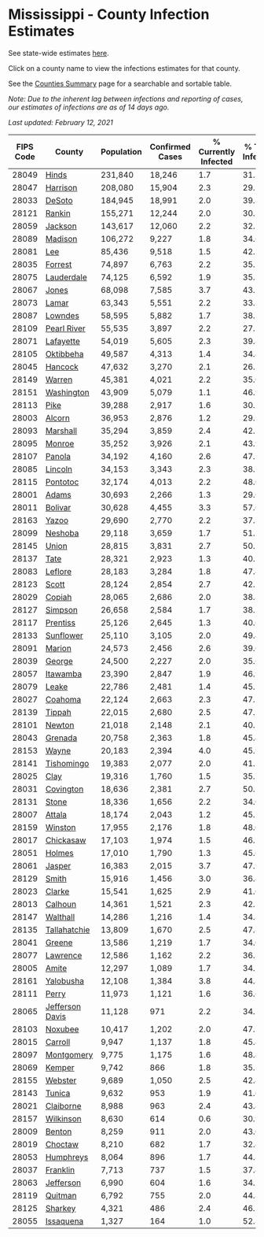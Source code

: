 # Mississippi - County Infection Estimates

See state-wide estimates [here](/infections/us-ms).

Click on a county name to view the infections estimates for that county.

See the [Counties Summary](/infections/summary-counties) page for a searchable and sortable table.

*Note: Due to the inherent lag between infections and reporting of cases, our estimates of infections are as of 14 days ago.*

*Last updated: February 12, 2021*

|   FIPS Code |                             County |   Population |   Confirmed Cases |   % Currently Infected |   % Total Infected |
|-------------|------------------------------------|--------------|-------------------|------------------------|--------------------|
|       28049 |                     [Hinds](hinds) |      231,840 |            18,246 |                    1.7 |               31.3 |
|       28047 |               [Harrison](harrison) |      208,080 |            15,904 |                    2.3 |               29.1 |
|       28033 |                   [DeSoto](desoto) |      184,945 |            18,991 |                    2.0 |               39.8 |
|       28121 |                   [Rankin](rankin) |      155,271 |            12,244 |                    2.0 |               30.3 |
|       28059 |                 [Jackson](jackson) |      143,617 |            12,060 |                    2.2 |               32.2 |
|       28089 |                 [Madison](madison) |      106,272 |             9,227 |                    1.8 |               34.6 |
|       28081 |                         [Lee](lee) |       85,436 |             9,518 |                    1.5 |               42.7 |
|       28035 |                 [Forrest](forrest) |       74,897 |             6,763 |                    2.2 |               35.7 |
|       28075 |           [Lauderdale](lauderdale) |       74,125 |             6,592 |                    1.9 |               35.3 |
|       28067 |                     [Jones](jones) |       68,098 |             7,585 |                    3.7 |               43.1 |
|       28073 |                     [Lamar](lamar) |       63,343 |             5,551 |                    2.2 |               33.8 |
|       28087 |                 [Lowndes](lowndes) |       58,595 |             5,882 |                    1.7 |               38.5 |
|       28109 |         [Pearl River](pearl-river) |       55,535 |             3,897 |                    2.2 |               27.2 |
|       28071 |             [Lafayette](lafayette) |       54,019 |             5,605 |                    2.3 |               39.8 |
|       28105 |             [Oktibbeha](oktibbeha) |       49,587 |             4,313 |                    1.4 |               34.4 |
|       28045 |                 [Hancock](hancock) |       47,632 |             3,270 |                    2.1 |               26.1 |
|       28149 |                   [Warren](warren) |       45,381 |             4,021 |                    2.2 |               35.0 |
|       28151 |           [Washington](washington) |       43,909 |             5,079 |                    1.1 |               46.9 |
|       28113 |                       [Pike](pike) |       39,288 |             2,917 |                    1.6 |               30.2 |
|       28003 |                   [Alcorn](alcorn) |       36,953 |             2,876 |                    1.2 |               29.7 |
|       28093 |               [Marshall](marshall) |       35,294 |             3,859 |                    2.4 |               42.1 |
|       28095 |                   [Monroe](monroe) |       35,252 |             3,926 |                    2.1 |               43.9 |
|       28107 |                   [Panola](panola) |       34,192 |             4,160 |                    2.6 |               47.3 |
|       28085 |                 [Lincoln](lincoln) |       34,153 |             3,343 |                    2.3 |               38.7 |
|       28115 |               [Pontotoc](pontotoc) |       32,174 |             4,013 |                    2.2 |               48.0 |
|       28001 |                     [Adams](adams) |       30,693 |             2,266 |                    1.3 |               29.6 |
|       28011 |                 [Bolivar](bolivar) |       30,628 |             4,455 |                    3.3 |               57.6 |
|       28163 |                     [Yazoo](yazoo) |       29,690 |             2,770 |                    2.2 |               37.3 |
|       28099 |                 [Neshoba](neshoba) |       29,118 |             3,659 |                    1.7 |               51.3 |
|       28145 |                     [Union](union) |       28,815 |             3,831 |                    2.7 |               50.7 |
|       28137 |                       [Tate](tate) |       28,321 |             2,923 |                    1.3 |               40.2 |
|       28083 |                 [Leflore](leflore) |       28,183 |             3,284 |                    1.8 |               47.4 |
|       28123 |                     [Scott](scott) |       28,124 |             2,854 |                    2.7 |               42.2 |
|       28029 |                   [Copiah](copiah) |       28,065 |             2,686 |                    2.0 |               38.8 |
|       28127 |                 [Simpson](simpson) |       26,658 |             2,584 |                    1.7 |               38.7 |
|       28117 |               [Prentiss](prentiss) |       25,126 |             2,645 |                    1.3 |               40.6 |
|       28133 |             [Sunflower](sunflower) |       25,110 |             3,105 |                    2.0 |               49.4 |
|       28091 |                   [Marion](marion) |       24,573 |             2,456 |                    2.6 |               39.0 |
|       28039 |                   [George](george) |       24,500 |             2,227 |                    2.0 |               35.6 |
|       28057 |               [Itawamba](itawamba) |       23,390 |             2,847 |                    1.9 |               46.9 |
|       28079 |                     [Leake](leake) |       22,786 |             2,481 |                    1.4 |               45.5 |
|       28027 |                 [Coahoma](coahoma) |       22,124 |             2,663 |                    2.3 |               47.7 |
|       28139 |                   [Tippah](tippah) |       22,015 |             2,680 |                    2.5 |               47.2 |
|       28101 |                   [Newton](newton) |       21,018 |             2,148 |                    2.1 |               40.5 |
|       28043 |                 [Grenada](grenada) |       20,758 |             2,363 |                    1.8 |               45.4 |
|       28153 |                     [Wayne](wayne) |       20,183 |             2,394 |                    4.0 |               45.9 |
|       28141 |           [Tishomingo](tishomingo) |       19,383 |             2,077 |                    2.0 |               41.1 |
|       28025 |                       [Clay](clay) |       19,316 |             1,760 |                    1.5 |               35.7 |
|       28031 |             [Covington](covington) |       18,636 |             2,381 |                    2.7 |               50.5 |
|       28131 |                     [Stone](stone) |       18,336 |             1,656 |                    2.2 |               34.0 |
|       28007 |                   [Attala](attala) |       18,174 |             2,043 |                    1.2 |               45.7 |
|       28159 |                 [Winston](winston) |       17,955 |             2,176 |                    1.8 |               48.0 |
|       28017 |             [Chickasaw](chickasaw) |       17,103 |             1,974 |                    1.5 |               46.1 |
|       28051 |                   [Holmes](holmes) |       17,010 |             1,790 |                    1.3 |               45.6 |
|       28061 |                   [Jasper](jasper) |       16,383 |             2,015 |                    3.7 |               47.9 |
|       28129 |                     [Smith](smith) |       15,916 |             1,456 |                    3.0 |               36.4 |
|       28023 |                   [Clarke](clarke) |       15,541 |             1,625 |                    2.9 |               41.0 |
|       28013 |                 [Calhoun](calhoun) |       14,361 |             1,521 |                    2.3 |               42.3 |
|       28147 |               [Walthall](walthall) |       14,286 |             1,216 |                    1.4 |               34.8 |
|       28135 |       [Tallahatchie](tallahatchie) |       13,809 |             1,670 |                    2.5 |               47.8 |
|       28041 |                   [Greene](greene) |       13,586 |             1,219 |                    1.7 |               34.0 |
|       28077 |               [Lawrence](lawrence) |       12,586 |             1,162 |                    2.2 |               36.8 |
|       28005 |                     [Amite](amite) |       12,297 |             1,089 |                    1.7 |               34.7 |
|       28161 |             [Yalobusha](yalobusha) |       12,108 |             1,384 |                    3.8 |               44.8 |
|       28111 |                     [Perry](perry) |       11,973 |             1,121 |                    1.6 |               36.6 |
|       28065 | [Jefferson Davis](jefferson-davis) |       11,128 |               971 |                    2.2 |               34.1 |
|       28103 |                 [Noxubee](noxubee) |       10,417 |             1,202 |                    2.0 |               47.7 |
|       28015 |                 [Carroll](carroll) |        9,947 |             1,137 |                    1.8 |               45.4 |
|       28097 |           [Montgomery](montgomery) |        9,775 |             1,175 |                    1.6 |               48.4 |
|       28069 |                   [Kemper](kemper) |        9,742 |               866 |                    1.8 |               35.5 |
|       28155 |                 [Webster](webster) |        9,689 |             1,050 |                    2.5 |               42.4 |
|       28143 |                   [Tunica](tunica) |        9,632 |               953 |                    1.9 |               41.0 |
|       28021 |             [Claiborne](claiborne) |        8,988 |               963 |                    2.4 |               43.4 |
|       28157 |             [Wilkinson](wilkinson) |        8,630 |               614 |                    0.6 |               30.9 |
|       28009 |                   [Benton](benton) |        8,259 |               911 |                    2.0 |               43.0 |
|       28019 |                 [Choctaw](choctaw) |        8,210 |               682 |                    1.7 |               32.4 |
|       28053 |             [Humphreys](humphreys) |        8,064 |               896 |                    1.7 |               44.8 |
|       28037 |               [Franklin](franklin) |        7,713 |               737 |                    1.5 |               37.4 |
|       28063 |             [Jefferson](jefferson) |        6,990 |               604 |                    1.6 |               34.5 |
|       28119 |                 [Quitman](quitman) |        6,792 |               755 |                    2.0 |               44.8 |
|       28125 |                 [Sharkey](sharkey) |        4,321 |               486 |                    2.4 |               46.1 |
|       28055 |             [Issaquena](issaquena) |        1,327 |               164 |                    1.0 |               52.8 |